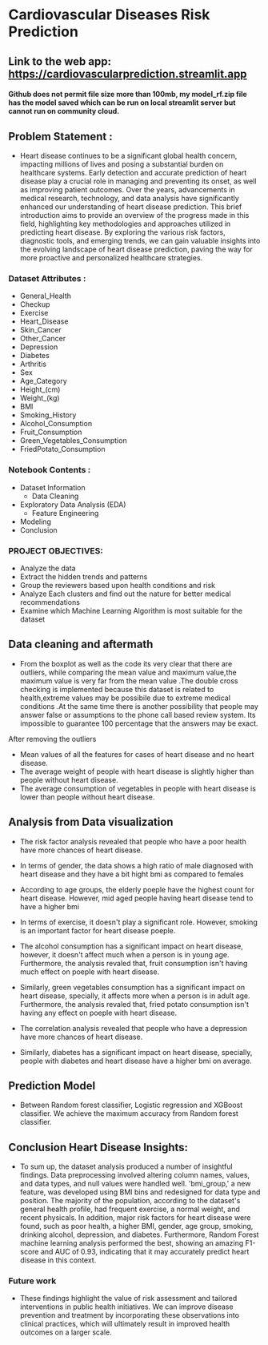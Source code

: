 # Cardiovascular Diseases Risk Prediction

## Link to the web app: https://cardiovascularprediction.streamlit.app

#### Github does not permit file size more than 100mb, my model_rf.zip file has the model saved which can be run on local streamlit server but cannot run on community cloud.



## Problem Statement :

- Heart disease continues to be a significant global health concern, impacting millions of lives and posing a substantial burden on healthcare systems. Early detection and accurate prediction of heart disease play a crucial role in managing and preventing its onset, as well as improving patient outcomes. Over the years, advancements in medical research, technology, and data analysis have significantly enhanced our understanding of heart disease prediction. This brief introduction aims to provide an overview of the progress made in this field, highlighting key methodologies and approaches utilized in predicting heart disease. By exploring the various risk factors, diagnostic tools, and emerging trends, we can gain valuable insights into the evolving landscape of heart disease prediction, paving the way for more proactive and personalized healthcare strategies.

### Dataset Attributes :

- General_Health
- Checkup
- Exercise
- Heart_Disease
- Skin_Cancer
- Other_Cancer
- Depression
- Diabetes
- Arthritis
- Sex
- Age_Category
- Height_(cm)
- Weight_(kg)
- BMI
- Smoking_History
- Alcohol_Consumption
- Fruit_Consumption
- Green_Vegetables_Consumption
- FriedPotato_Consumption

### Notebook Contents :

- Dataset Information
  - Data Cleaning
- Exploratory Data Analysis (EDA)
  - Feature Engineering
- Modeling
- Conclusion

### PROJECT OBJECTIVES:

- Analyze the data
- Extract the hidden trends and patterns
- Group the reviewers based upon health conditions and risk
- Analyze Each clusters and find out the nature for better medical recommendations
- Examine which Machine Learning Algorithm is most suitable for the dataset

## Data cleaning and aftermath

- From the boxplot as well as the code its very clear that there are outliers, while comparing the mean value and maximum value,the maximum value is very far from the mean value .The double cross checking is implemented because this dataset is related to health,extreme values may be possibile due to extreme medical conditions .At the same time there is another possibility that people may answer false or assumptions to the phone call based review system. Its impossible to guarantee 100 percentage that the answers may be exact.

After removing the outliers 
- Mean values of all the features for cases of heart disease and no heart disease.
- The average weight of people with heart disease is slightly higher than people without heart disease.
- The average consumption of vegetables in people with heart disease is lower than people without heart disease.


## Analysis from Data visualization

- The risk factor analysis revealed that people who have a poor health have more chances of heart disease.

- In terms of gender, the data shows a high ratio of male diagnosed with heart disease and they have a bit hight bmi as compared to females

- According to age groups, the elderly poeple have the highest count for heart disease. However, mid aged people having heart disease tend to have a higher bmi

- In terms of exercise, it doesn't play a significant role. However, smoking is an important factor for heart disease poeple.

- The alcohol consumption has a significant impact on heart disease, however, it doesn't affect much when a person is in young age. Furthermore, the analysis revaled that, fruit consumption isn't having much effect on poeple with heart disease.

- Similarly, green vegetables consumption has a significant impact on heart disease, specially, it affects more when a person is in adult age. Furthermore, the analysis revaled that, fried potato consumption isn't having any effect on poeple with heart disease.

- The correlation analysis revealed that people who have a depression have more chances of heart disease.

- Similarly, diabetes has a significant impact on heart disease, specially, people with diabetes and heart disease have a higher bmi on average.

## Prediction Model

- Between Random forest classifier, Logistic regression and XGBoost classifier. We achieve the maximum accuracy from Random forest classifier. 


## Conclusion Heart Disease Insights:

- To sum up, the dataset analysis produced a number of insightful findings. Data preprocessing involved altering column names, values, and data types, and null values were handled well. 'bmi_group,' a new feature, was developed using BMI bins and redesigned for data type and position. The majority of the population, according to the dataset's general health profile, had frequent exercise, a normal weight, and recent physicals. In addition, major risk factors for heart disease were found, such as poor health, a higher BMI, gender, age group, smoking, drinking alcohol, depression, and diabetes. Furthermore, Random Forest machine learning analysis performed the best, showing an amazing F1-score and AUC of 0.93, indicating that it may accurately predict heart disease in this context.

### Future work

- These findings highlight the value of risk assessment and tailored interventions in public health initiatives. We can improve disease prevention and treatment by incorporating these observations into clinical practices, which will ultimately result in improved health outcomes on a larger scale.











